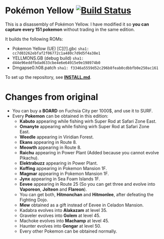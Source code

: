 # Pokémon Yellow [![Build Status][ci-badge]][ci]

This is a disassembly of Pokémon Yellow. I have modified it so **you can capture every 151 pokemon** without trading in the same edition.

It builds the following ROMs:
- Pokemon Yellow (UE) [C][!].gbc  `sha1: cc7d03262ebfaf2f06772c1a480c7d9d5f4a38e1`
- YELLMONS.GB (debug build) `sha1: d44e96eddfbdad633cbe4e6e64915e9e198974b0`
- Dmgapse0.h08.patch `sha1: f3346a5559d52c296b8feab0cdbbfb0e250ac161`

To set up the repository, see [**INSTALL.md**](INSTALL.md).

# Changes from original

 - You can buy a **BOARD** on Fuchsia City per 1000$, and use it to SURF.
 - Every **Pokemon** can be obtained in this edition:
    - **Kabuto** appearing while fishing wirh Super Rod at Safari Zone East.
    - **Omanyte** appearing while fishing wirh Super Rod at Safari Zone East.
    - **Weedle** appearing in Viridian Forest.
    - **Ekans** appearing in Route 8.
    - **Meowth** appearing in Route 8.
    - **Raichu** appearing in Power Plant (Added because you cannot evolve Pikachu).
    - **Elektrabuzz** appearing in Power Plant.
    - **Koffing** appearing in Pokemon Mansion 1F.
    - **Magmar** appearing in Pokemon Mansion 1F.
    - **Jynx** appearing in Sea Foam Islands 1F.
    - **Eevee** appearing in Route 25 (So you can get three and evolve into **Vaporeon**, **Jolteon** and **Flareon**).
    - You can get both, **Hitmonchan** and **Hitmonlee**, after defeating the Fighting Dojo.
    - **Mew** obtained as a gift instead of Eevee in Celadon Mansion.
    - Kadabra evolves into **Alakazam** at level 35.
    - Graveler evolves into **Golem** at level 45.
    - Machoke evolves into **Machamp** at level 45.
    - Haunter evolves into **Gengar** at level 50.
    - Every other Pokemon can be obtained normally.

[irc]: https://web.libera.chat/?#pret
[ci]: https://github.com/pret/pokeyellow/actions
[ci-badge]: https://github.com/pret/pokeyellow/actions/workflows/main.yml/badge.svg

